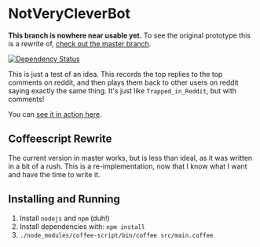 NotVeryCleverBot
================

**This branch is nowhere near usable yet.** To see the original prototype this 
is a rewrite of, [check out the master branch][master].

[master]: https://github.com/bgw/NotVeryCleverBot/tree/master

[![Dependency Status](https://gemnasium.com/PiPeep/NotVeryCleverBot.png)](https://gemnasium.com/PiPeep/NotVeryCleverBot)

This is just a test of an idea. This records the top replies to the top comments
on reddit, and then plays them back to other users on reddit saying exactly the
same thing. It's just like `Trapped_in_Reddit`, but with comments!

You can [see it in action here](http://www.reddit.com/user/NotVeryCleverBot/).

Coffeescript Rewrite
--------------------

The current version in master works, but is less than ideal, as it was written
in a bit of a rush. This is a re-implementation, now that I know what I want and
have the time to write it.

Installing and Running
----------------------

1.  Install `nodejs` and `npm` (duh!)
2.  Install dependencies with: `npm install`
3.  `./node_modules/coffee-script/bin/coffee src/main.coffee`
